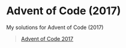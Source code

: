 # Advent of Code (2017)
My solutions for Advent of Code (2017)

>[Advent of Code 2017](https://adventofcode.com/)

